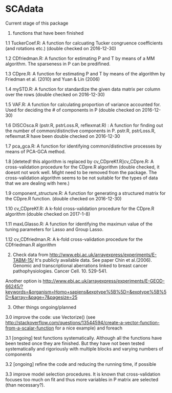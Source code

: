 

# SCAdata

Current stage of this package

1. functions that have been finished

  1.1 TuckerCoef.R: A function for calcuating Tucker congruence coefficients (and rotations etc.) (double checked on 2016-12-30)
  
  1.2 CDfriedman.R: A function for estimating P and T by means of a MM algorithm. The sparseness in P can be predifined. 
  
  1.3 CDpre.R: A function for estimating P and T by means of the algorithm by Friedman et al. (2010) and Yuan & Lin (2006)
  
  1.4 mySTD.R: A function for standardize the given data matrix per column over the rows (double checked on 2016-12-30)
  
  1.5 VAF.R: A function for calculating proportion of variance accounted for. Used for deciding the # of components in P (double checked on 2016-12-30)
  
  1.6 DISCOsca.R (pstr.R, pstrLoss.R, reflexmat.R) : A function for finding out the number of common/distinctive components in P. pstr.R, pstrLoss.R, reflexmat.R have been double checked on 2016-12-30
  
  1.7 pca_gca.R: A function for identifying common/distinctive processes by means of PCA-GCA method. 
  
  1.8 [deteted! this algorithm is replaced by cv_CDpreKf.R]cv_CDpre.R: A cross-validation procedure for the CDpre.R algorithm (double checked, it doesnt not work well. Might need to be removed from the package. The cross-validation algorithm seems to be not suitable for the types of data that we are dealing with here.)
  
  1.9 component_structure.R: A function for generating a structured matrix for the CDpre.R function. (double checked on 2016-12-30)
  
  1.10 cv_CDpreKf.R: A k-fold cross-validation procedure for the CDpre.R algorithm (double checked on 2017-1-8)
  
  1.11 maxLGlasso.R: A function for identifying the maximun value of the tuning parameters for Lasso and Group Lasso. 
  
  1.12 cv_CDfriedman.R: A k-fold cross-validation procedure for the CDfriedman.R algorithm
  
  
2. Check data from http://www.ebi.ac.uk/arrayexpress/experiments/E-TABM-15/ It's publicly available data. See paper Chin et al.(2006). Genomic and transcriptional aberrations linked to breast cancer
pathophysiologies. Cancer Cell. 10. 529-541.
 
Another option is http://www.ebi.ac.uk/arrayexpress/experiments/E-GEOD-66245/?keywords=&organism=Homo+sapiens&exptype%5B%5D=&exptype%5B%5D=&array=&page=7&pagesize=25
  
3. Other things ongoing/planned

  3.0 improve the code: use Vectorize() (see http://stackoverflow.com/questions/13544594/create-a-vector-function-from-a-scalar-function for a nice example) and foreach 

  3.1 [ongoing] test functions systematically. Although all the functions have been tested once they are finished. But they have not been tested systematically and rigoriously with multiple blocks and varying numbers of components
  
  3.2 [ongoing] refine the code and reducing the running time, if possible
  
  3.3 improve model selection procedures. It is known that cross-validation focuses too much on fit and thus more variables in P matrix are selected (than necessary?). 
  
  
